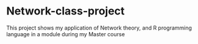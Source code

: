 # Network-class-project
This project shows my application of Network theory, and R programming language in a module during my Master course
